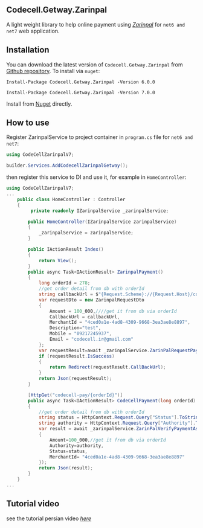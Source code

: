 ## Codecell.Getway.Zarinpal
A light weight library to help online payment using *[Zarinpal](https://www.zarinpal.com)* for `net6 and net7` web application.

## Installation
You can download the latest version of `Codecell.Getway.Zarinpal` from [Github repository](https://github.com/hrsh/Msh.Zarinpal.Api).
To install via `nuget`:
```
Install-Package Codecell.Getway.Zarinpal -Version 6.0.0
```
```
Install-Package Codecell.Getway.Zarinpal -Version 7.0.0
```
Install from [Nuget](https://www.nuget.org/packages/Codecell.Getway.Zarinpal/) directly.

## How to use
Register ZarinpalService to project container in `program.cs` file for `net6 and net7`:
``` C#
using CodeCellZarinpalV7;

builder.Services.AddCodecellZarinpalGetway();
```

then register this service to DI and use it, for example in `HomeController`:
``` C#
using CodeCellZarinpalV7;
...
    public class HomeController : Controller
    {
         private readonly IZarinpalService _zarinpalService;

        public HomeController(IZarinpalService zarinpalService)
        {
            _zarinpalService = zarinpalService;
        }

        public IActionResult Index()
        {
            return View();
        }
        public async Task<IActionResult> ZarinpalPayment()
        {
            long orderId = 278;
            //get order detail from db with orderId
            string callbackUrl = $"{Request.Scheme}://{Request.Host}/codecell-pay/{orderId}";
            var requestDto = new ZarinpalRequestDto
            {
                Amount = 100_000,////get it from db via orderId
                CallbackUrl = callbackUrl,
                MerchantId = "4ced0a1e-4ad8-4309-9668-3ea3ae8e8897",
                Description="test",
                Mobile = "09217245937",
                Email = "codecell.ir@gmail.com"
            };
            var requestResult=await _zarinpalService.ZarinPalRequestPaymentAsync(requestDto);
            if (requestResult.IsSuccess)
            {
                return Redirect(requestResult.CallBackUrl);
            }
            return Json(requestResult);
        }

        [HttpGet("codecell-pay/{orderId}")]
        public async Task<IActionResult> CodeCellPayment(long orderId)
        {
            //get order detail from db with orderId
            string status = HttpContext.Request.Query["Status"].ToString();
            string authority = HttpContext.Request.Query["Authority"].ToString();
            var result = await _zarinpalService.ZarinPalVerifyPaymentAsync(new ZarinpalVerifyDto
            {
                Amount=100_000,//get it from db via orderId
                Authority=authority,
                Status=status,
                MerchantId= "4ced0a1e-4ad8-4309-9668-3ea3ae8e8897"
            });
            return Json(result);
        }
    }
...
```

## Tutorial video
see the tutorial persian video *[here](https://codecell.ir)* 